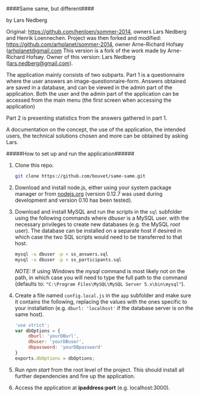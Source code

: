 ####Same same, but different####

by Lars Nedberg

Original: https://github.com/henloen/sommer-2014, owners Lars Nedberg and Henrik Loennechen.
Project was then forked and modified: https://github.com/arhplanet/sommer-2014, owner Arne-Richard Hofsøy (arhplanet@gmail.com
This version is a fork of the work made by Arne-Richard Hofsøy. Owner of this version: Lars Nedberg (lars.nedberg@gmail.com).


The application mainly consists of two subparts.
Part 1 is a questionnaire where the user answers an image-questionnaire-form.
Answers obtained are saved in a database, and can be viewed in the admin part of the application.
Both the user and the admin part of the application can be accessed from the main menu (the first screen when accessing the application)

Part 2 is presenting statistics from the answers gathered in part 1.


A documentation on the concept, the use of the application, the intended users, the technical solutions chosen and more can be obtained by asking Lars.


#####How to set up and run the application######
1. Clone this repo.
     ```bash
     git clone https://github.com/bouvet/same-same.git
     ```

2. Download and install node.js, either using your system package manager or from [nodejs.org](https://nodejs.org)
(version 0.12.7 was used during development and version 0.10 has been tested).

3. Download and install MySQL and run the scripts in the `sql` subfolder using the following commands
where *dbuser* is a MySQL user.
with the necessary privileges to create new databases (e.g. the MySQL *root* user). The database can be installed on
a separate host if desired in which case the two SQL scripts would need to be transferred to that host.
     ```bash
     mysql -u dbuser -p < ss_answers.sql
     mysql -u dbuser -p < ss_participants.sql
     ```
     *NOTE:* If using Windows the *mysql* command is most likely not on the path, in which case you will need to type the
     full path to the command (defaults to: `"C:\Program Files\MySQL\MySQL Server 5.x\bin\mysql"`).

4. Create a file named `config.local.js` in the `app` subfolder and make sure it contains the following, replacing
the values with the ones specific to your installation (e.g. `dburl: 'localhost'` if the database server is on the same host).
     ```javascript
     'use strict';
     var dbOptions = {
          dburl: 'yourDBurl',
          dbuser: 'yourDBuser',
          dbpassword: 'yourDBpassword'
     }
     exports.dbOptions = dbOptions;
     ```

5. Run *npm start* from the root level of the project. This should install all further dependencies and fire up the application.

6. Access the application at **ipaddress:port** (e.g. localhost:3000).
